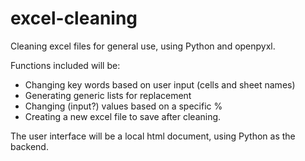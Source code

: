 # excel-cleaning
Cleaning excel files for general use, using Python and openpyxl.

Functions included will be:
- Changing key words based on user input (cells and sheet names)
- Generating generic lists for replacement
- Changing (input?) values based on a specific %
- Creating a new excel file to save after cleaning.

The user interface will be a local html document, using Python as the backend. 
